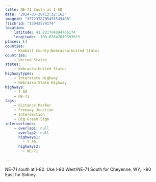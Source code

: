```yaml
---
title: NE-71 South at I-80
date: "2014-03-30T13:32:16Z"
imageid: "3772378795455549408"
flickrid: "13942574174"
location:
    latitude: 41.221784894766174
    longitude: -103.62647619393613
places: []
counties:
    - Kimball County|Nebraska|United States
countries:
    - United States
states:
    - Nebraska|United States
highwaytypes:
    - Interstate Highway
    - Nebraska State Highway
highways:
    - I-80
    - NE-71
tags:
    - Distance Marker
    - Freeway Junction
    - Intersection
    - Big Green Sign
intersections:
    - overlap1: null
      overlap2: null
      highways1:
        - I-80
      highways2:
        - NE-71

---
```

NE-71 south at I-80.  Use I-80 West/NE-71 South for Cheyenne, WY; I-80 East for Sidney.